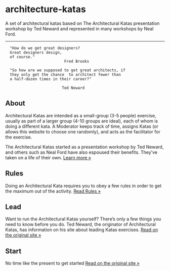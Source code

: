 # architecture-katas
A set of architectural katas based on The Architectural Katas presentation workshop by Ted Neward and represented in many workshops by Neal Ford.

----------

```
  "How do we get great designers?
  Great designers design,
  of course."
                          Fred Brooks

  "So how are we supposed to get great architects, if
  they only get the chance  to architect fewer than
  a half-dozen times in their career?"

                         Ted Neward

```
## About

Architectural Katas are intended as a small-group (3-5 people) exercise, usually as part of a larger group (4-10 groups are ideal), each of whom is doing a different kata. A Moderator keeps track of time, assigns Katas (or allows this website to choose one randomly), and acts as the facilitator for the exercise.

The Architectural Katas started as a presentation workshop by Ted Neward, and others such as Neal Ford have also espoused their benefits. They’ve taken on a life of their own.  [Learn more »](https://archkatas.herokuapp.com/)

## Rules

Doing an Architectural Kata requires you to obey a few rules in order to get the maximum out of the activity.  [Read Rules »](https://archkatas.herokuapp.com/rules.html)

## Lead

Want to run the Architectural Katas yourself? There’s only a few things you need to know before you do. Ted Neward, the originator of Architectural Katas, has information on his site about leading Katas exercises.  [Read on the original site »](https://archkatas.herokuapp.com/lead.html)

## Start

No time like the present to get started  [Read on the original site »](https://archkatas.herokuapp.com/lead.html)
<!--stackedit_data:
eyJoaXN0b3J5IjpbMTE1MzkwMjI2OCwxNDA3NTIzMjc2LDE5ND
I4OTgwMTUsMTEzNTQwMzk5NSw5ODAyOTI5MjddfQ==
-->
